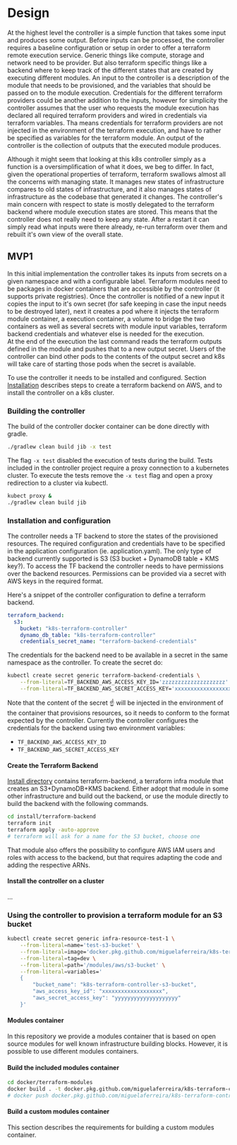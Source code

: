 # Design

At the highest level the controller is a simple function that takes some input and produces some output.
Before inputs can be processed, the controller requires a baseline configuration or setup in order to offer a terraform remote execution service.
Generic things like compute, storage and network need to be provider.
But also terraform specific things like a backend where to keep track of the different states that are created by executing different modules.
An input to the controller is a description of the module that needs to be provisioned, and the variables that should be passed on to the module execution.
Credentials for the different terraform providers could be another addition to the inputs, however for simplicity the controller assumes that the user who requests the module execution has declared all required terraform providers and wired in credentials via terraform variables.
Tha means credentials for terraform providers are not injected in the environment of the terraform execution, and have to rather be specified as variables for the terraform module.
An output of the controller is the collection of outputs that the executed module produces.

Although it might seem that looking at this k8s controller simply as a function is a oversimplification of what it does, we beg to differ.
In fact, given the operational properties of terraform, terraform swallows almost all the concerns with managing state.
It manages new states of infrastructure compares to old states of infrastructure, and it also manages states of infrastructure as the codebase that generated it changes.
The controller's main concern with respect to state is mostly delegated to the terraform backend where module execution states are stored.
This means that the controller does not really need to keep any state. After a restart it can simply read what inputs were there already, re-run terraform over them and rebuilt it's own view of the overall state.

##  MVP1

In this initial implementation the controller takes its inputs from secrets on a given namespace and with a configurable label.
Terraform modules need to be packages in docker containers that are accessible by the controller (it supports private registries).
Once the controller is notified of a new input it copies the input to it's own secret (for safe keeping in case the input needs to be destroyed later), next it creates a pod where it injects the terraform module container, a execution container, a volume to bridge the two containers as well as several secrets with module input variables, terraform backend credentials and whatever else is needed for the execution.  
At the end of the execution the last command reads the terraform outputs defined in the module and pushes that to a new output secret.
Users of the controller can bind other pods to the contents of the output secret and k8s will take care of starting those pods when the secret is available.

To use the controller it needs to be installed and configured. Section [Installation](#installation) describes steps to create a terraform backend on AWS, and to install the controller on a k8s cluster.

### Building the controller

The build of the controller docker container can be done directly with gradle.
```bash
./gradlew clean build jib -x test
```
The flag `-x test` disabled the execution of tests during the build.
Tests included in the controller project require a proxy connection to a kubernetes cluster.
To execute the tests remove the `-x test` flag and open a proxy redirection to a cluster via kubectl.
```bash
kubect proxy &
./gradlew clean build jib
```

### Installation and configuration

The controller needs a TF backend to store the states of the provisioned resources.
The required configuration and credentials have to be specified in the application configuration (ie. application.yaml).
The only type of backend currently supported is S3 (S3 bucket + DynamoDB table + KMS key?).
To access the TF backend the controller needs to have permissions over the backend resources.
Permissions can be provided via a secret with AWS keys in the required format.

Here's a snippet of the controller configuration to define a terraform backend.
```yaml
terraform_backend:
  s3:
    bucket: "k8s-terraform-controller"
    dynamo_db_table: "k8s-terraform-controller"
    credentials_secret_name: "terraform-backend-credentials"
```
The credentials for the backend need to be available in a secret in the same namespace as the controller.
To create the secret do:
```bash
kubectl create secret generic terraform-backend-credentials \
    --from-literal=TF_BACKEND_AWS_ACCESS_KEY_ID='zzzzzzzzzzzzzzzzzzzz' \
    --from-literal=TF_BACKEND_AWS_SECRET_ACCESS_KEY='xxxxxxxxxxxxxxxxxxxxxxxxx'
```
Note that the content of the secret ☝️ will be injected in the environment of the container that provisions resources, so it needs to conform to the format expected by the controller.
Currently the controller configures the credentials for the backend using two environment variables:
* `TF_BACKEND_AWS_ACCESS_KEY_ID`
* `TF_BACKEND_AWS_SECRET_ACCESS_KEY`


#### Create the Terraform Backend

[Install directory](../install) contains terraform-backend, a terraform infra module that creates an S3+DynamoDB+KMS backend.
Either adopt that module in some other infrastructure and build out the backend, or use the module directly to build the backend with the following commands.
```bash
cd install/terraform-backend
terraform init
terraform apply -auto-approve
# terraform will ask for a name for the S3 bucket, choose one
```
That module also offers the possibility to configure AWS IAM users and roles with access to the backend, but that requires adapting the code and adding the respective ARNs.

#### Install the controller on a cluster

...


### Using the controller to provision a terraform module for an S3 bucket

```bash
kubectl create secret generic infra-resource-test-1 \
    --from-literal=name='test-s3-bucket' \
    --from-literal=image='docker.pkg.github.com/miguelaferreira/k8s-terraform-module-controller/terraform-modules' \
    --from-literal=tag=dev \
    --from-literal=path='/modules/aws/s3-bucket' \
    --from-literal=variables='
    {
        "bucket_name": "k8s-terraform-controller-s3-bucket", 
        "aws_access_key_id": "xxxxxxxxxxxxxxxxxxx",
        "aws_secret_access_key": "yyyyyyyyyyyyyyyyyyyy"
    }'
```

#### Modules container

In this repository we provide a modules container that is based on open source modules for well known infrastructure building blocks.
However, it is possible to use different modules containers.

#### Build the included modules container

```bash
cd docker/terraform-modules
docker build . -t docker.pkg.github.com/miguelaferreira/k8s-terraform-controller/terraform-modules:dev
# docker push docker.pkg.github.com/miguelaferreira/k8s-terraform-controller/terraform-modules:dev
```

#### Build a custom modules container

This section describes the requirements for building a custom modules container.
